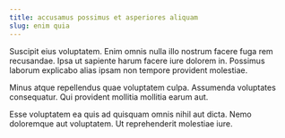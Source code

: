 ```yaml
---
title: accusamus possimus et asperiores aliquam
slug: enim quia
---
```


Suscipit eius voluptatem. Enim omnis nulla illo nostrum facere fuga rem recusandae. Ipsa ut sapiente harum facere iure dolorem in. Possimus laborum explicabo alias ipsam non tempore provident molestiae.

Minus atque repellendus quae voluptatem culpa. Assumenda voluptates consequatur. Qui provident mollitia mollitia earum aut.

Esse voluptatem ea quis ad quisquam omnis nihil aut dicta. Nemo doloremque aut voluptatem. Ut reprehenderit molestiae iure.
